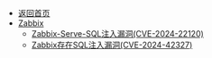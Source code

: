 - [返回首页](/)
- [Zabbix](Zabbix/)
  - [Zabbix-Serve-SQL注入漏洞(CVE-2024-22120)](Zabbix/Zabbix-Serve-SQL注入漏洞(CVE-2024-22120).md)
  - [Zabbix存在SQL注入漏洞(CVE-2024-42327)](Zabbix/Zabbix存在SQL注入漏洞(CVE-2024-42327).md)
